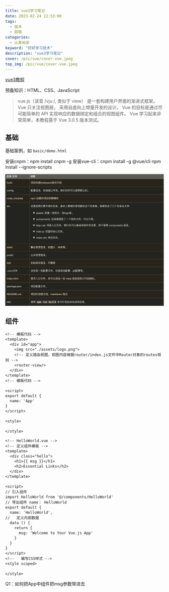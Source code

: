 ```yaml
---
title: vue3学习笔记
date: 2023-02-24 22:53:00
tags: 
  - 技术
  - 前端
categories: 
  - 认真阅读
keyword: "好好学习技术"
description: "vue3学习笔记"
cover: /pic/vue/cover-vue.jpeg
top_img: /pic/vue/cover-vue.jpeg
---
```


[vue3教程](https://www.runoob.com/vue3/vue3-tutorial.html)

预备知识：HTML、CSS、JavaScript

> vue.js（读音 /vjuː/, 类似于 view） 是一套构建用户界面的渐进式框架。
Vue 只关注视图层， 采用自底向上增量开发的设计。
Vue 的目标是通过尽可能简单的 API 实现响应的数据绑定和组合的视图组件。
Vue 学习起来非常简单，本教程基于 Vue 3.0.5 版本测试。

## 基础

基础案例，如 `basic/demo.html`

安装cnpm：npm install cnpm -g
安装vue-cli：cnpm install -g @vue/cli
npm install --ignore-scripts

![](../pic/vue/vue3-catalogue.png)


## 组件

```vue
<!-- 模板代码 -->
<template>
  <div id="app">
    <img src="./assets/logo.png">
    <!-- 定义路由视图，视图内容根据router/index.js文件中Router对象的routes规则 -->
    <router-view/>
  </div>
</template>
<!-- 模板代码 -->

<script>
export default {
  name: 'App'
}
</script>

<style>

</style>
```

```vue
<!-- HelloWorld.vue -->
<!-- 定义组件模板 -->
<template>
  <div class="hello">
    <h1>{{ msg }}</h1>
    <h2>Essential Links</h2>
  </div>
</template>

<script>
// 引入组件
import HelloWorld from '@/components/HelloWorld'
// 导出组件 name： HelloWorld
export default {
  name: 'HelloWorld',
//   定义内部数据
  data () {
    return {
      msg: 'Welcome to Your Vue.js App'
    }
  }
}
</script>
<!--   编写CSS样式 -->
<style scoped>

</style>
```

Q1：如何把App中<HelloWorld>组件把msg参数带进去

